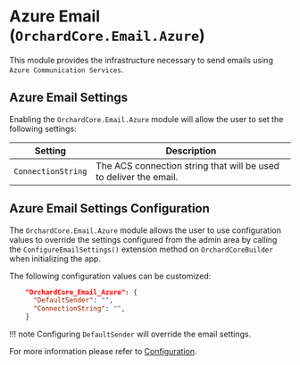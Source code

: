 # Azure Email (`OrchardCore.Email.Azure`)

This module provides the infrastructure necessary to send emails using `Azure Communication Services`.

## Azure Email Settings

Enabling the `OrchardCore.Email.Azure` module will allow the user to set the following settings:

| Setting | Description |
| --- | --- |
| `ConnectionString` | The ACS connection string that will be used to deliver the email.

## Azure Email Settings Configuration

The `OrchardCore.Email.Azure` module allows the user to use configuration values to override the settings configured from the admin area by calling the `ConfigureEmailSettings()` extension method on `OrchardCoreBuilder` when initializing the app.

The following configuration values can be customized:

```json
    "OrchardCore_Email_Azure": {
      "DefaultSender": "",
      "ConnectionString": "",
    }
```

!!! note
    Configuring `DefaultSender` will override the email settings.

For more information please refer to [Configuration](../../core/Configuration/README.md).
